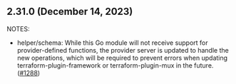 ## 2.31.0 (December 14, 2023)

NOTES:

* helper/schema: While this Go module will not receive support for provider-defined functions, the provider server is updated to handle the new operations, which will be required to prevent errors when updating terraform-plugin-framework or terraform-plugin-mux in the future. ([#1288](https://github.com/hashicorp/terraform-plugin-sdk/issues/1288))

